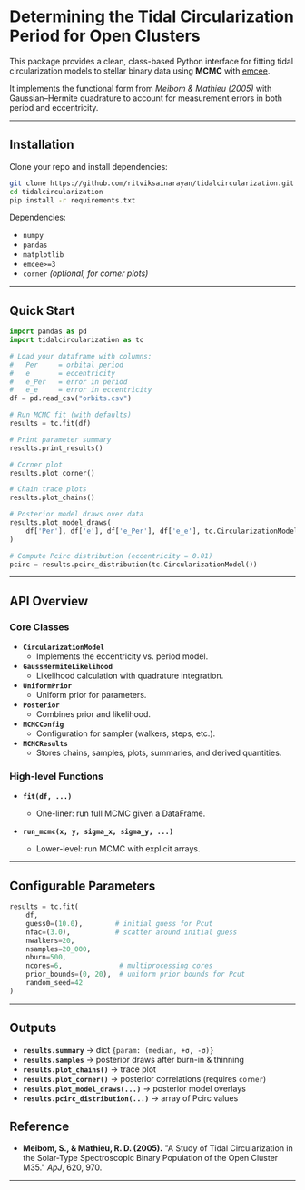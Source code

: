 # Determining the Tidal Circularization Period for Open Clusters

This package provides a clean, class-based Python interface for fitting tidal circularization models to stellar binary data using **MCMC** with [emcee](https://emcee.readthedocs.io/).  

It implements the functional form from *Meibom & Mathieu (2005)* with Gaussian–Hermite quadrature to account for measurement errors in both period and eccentricity.

---

## Installation

Clone your repo and install dependencies:

```bash
git clone https://github.com/ritviksainarayan/tidalcircularization.git
cd tidalcircularization
pip install -r requirements.txt
```

Dependencies:
- `numpy`
- `pandas`
- `matplotlib`
- `emcee>=3`
- `corner` *(optional, for corner plots)*

---

## Quick Start

```python
import pandas as pd
import tidalcircularization as tc

# Load your dataframe with columns:
#   Per     = orbital period
#   e       = eccentricity
#   e_Per   = error in period
#   e_e     = error in eccentricity
df = pd.read_csv("orbits.csv")

# Run MCMC fit (with defaults)
results = tc.fit(df)

# Print parameter summary
results.print_results()

# Corner plot
results.plot_corner()

# Chain trace plots
results.plot_chains()

# Posterior model draws over data
results.plot_model_draws(
    df['Per'], df['e'], df['e_Per'], df['e_e'], tc.CircularizationModel()
)

# Compute Pcirc distribution (eccentricity = 0.01)
pcirc = results.pcirc_distribution(tc.CircularizationModel())
```

---

## API Overview

### Core Classes
- **`CircularizationModel`**
  - Implements the eccentricity vs. period model.
- **`GaussHermiteLikelihood`**
  - Likelihood calculation with quadrature integration.
- **`UniformPrior`**
  - Uniform prior for parameters.
- **`Posterior`**
  - Combines prior and likelihood.
- **`MCMCConfig`**
  - Configuration for sampler (walkers, steps, etc.).
- **`MCMCResults`**
  - Stores chains, samples, plots, summaries, and derived quantities.

### High-level Functions
- **`fit(df, ...)`**
  - One-liner: run full MCMC given a DataFrame.

- **`run_mcmc(x, y, sigma_x, sigma_y, ...)`**
  - Lower-level: run MCMC with explicit arrays.

---

## Configurable Parameters

```python
results = tc.fit(
    df,
    guess0=(10.0),        # initial guess for Pcut
    nfac=(3.0),           # scatter around initial guess
    nwalkers=20,
    nsamples=20_000,
    nburn=500,
    ncores=6,              # multiprocessing cores
    prior_bounds=(0, 20),  # uniform prior bounds for Pcut
    random_seed=42
)
```

---

## Outputs

- **`results.summary`** → dict `{param: (median, +σ, -σ)}`
- **`results.samples`** → posterior draws after burn-in & thinning
- **`results.plot_chains()`** → trace plot
- **`results.plot_corner()`** → posterior correlations (requires `corner`)
- **`results.plot_model_draws(...)`** → posterior model overlays
- **`results.pcirc_distribution(...)`** → array of Pcirc values


## Reference

- **Meibom, S., & Mathieu, R. D. (2005).** "A Study of Tidal Circularization in the Solar-Type Spectroscopic Binary Population of the Open Cluster M35." *ApJ*, 620, 970.

---
